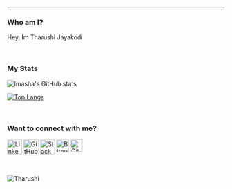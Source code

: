 <hr>

### Who am I?
Hey, Im Tharushi Jayakodi
 

<br> 

### My Stats

![Imasha's GitHub stats](https://github-readme-stats.vercel.app/api?username=TharushiJayakodi&show_icons=true&theme=prussian)

[![Top Langs](https://github-readme-stats.vercel.app/api/top-langs/?username=TharushiJayakodi&layout=compact&theme=prussian)](https://github.com/anuraghazra/github-readme-stats)

<br>

### Want to connect with me? 

<a href="https://www.linkedin.com/in/tharushi-jayakodi-3a5006261/"> <img align="left" src="https://user-images.githubusercontent.com/121493197/211028037-65fe2fb1-a56b-4739-8c9b-bc8cd3b9924c.png" alt="LinkedIn" width="34px"/> </a>

<a href="https://github.com/"> <img align="left" src="https://user-images.githubusercontent.com/121493197/211023152-20cb3107-a3c8-4185-95be-7708633e7608.png" alt="GitHub" width="36px"/> </a>

<a href="https://stackoverflow.com/users/21102876/tharushi-jayakodi"> <img align="left" src="https://user-images.githubusercontent.com/121493197/211028351-6c56cbfe-ab65-4f3f-a5c0-f441fcf53573.png" alt="Stack" width="34px"/> </a>
  
<a href="https://bitbucket.org/account/workspaces"> <img align="left" src="https://user-images.githubusercontent.com/121493197/214253816-3008466c-e5a8-4e66-a090-f6576d1b9381.png" alt="Bitbucket" width="30px"/> </a> 

<a href="https://trello.com/u/tharushijayakodi/boards"> <img align="left" src="https://user-images.githubusercontent.com/121493197/214254922-1098611d-3f29-48bd-800d-6c74e6533314.png" alt="GitHub" width="28px"/> </a>

<br> <br> <br> <br>

<p><img align="center" src="https://github-readme-streak-stats.herokuapp.com/?user=TharushiJayakodi" alt="Tharushi" /></p>
